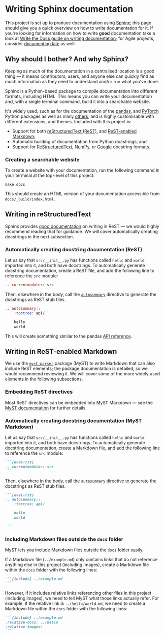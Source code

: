 # Writing Sphinx documentation

This project is set up to produce documentation using [Sphinx][sphinx]; this page
should give you a quick overview on how to write documentation for it. If you're
looking for information on how to write **good** documentation take a look at
[Write the Docs guide on writing documentation][writethedocs]; for Agile projects,
consider [documenting late][agilemodeling] as well.

## Why should I bother? And why Sphinx?

Keeping as much of the documentation in a centralised location is a good thing — it
means contributors, users, and anyone else can quickly find as much information as they
need to understand and/or run what you've done.

Sphinx is a Python-based package to compile documentation into different formats,
including HTML. This means you can write your documentation and, with a single terminal
command, build it into a searchable website.

It's widely used, such as for the documentation of the [pandas][pandas], and
[PyTorch][pytorch] Python packages as well as many [others][sphinx-examples], and is
highly customisable with different extensions, and themes. Included with this project
is:

- Support for both [reStructuredText (ReST)][rest], and [ReST-enabled Markdown][myst];
- Automatic building of documentation from Python docstrings; and
- Support for [ReStructuredText][docstring-rst], [NumPy][docstring-numpy], or
  [Google][docstring-google] docstring formats.

### Creating a searchable website

To create a website with your documentation, run the following command in your terminal
at the top-level of this project:

```shell
make docs
```

This should create an HTML version of your documentation accessible from
`docs/_build/index.html`.

## Writing in reStructuredText

Sphinx provides [good documentation][sphinx-rst] on writing in ReST — we would highly
recommend reading that for guidance. We will cover automatically creating docstrings in
the next subsection.

### Automatically creating docstring documentation (ReST)

Let us say that `src/__init__.py` has functions called `hello` and `world` imported
into it, and both have docstrings. To automatically generate docstring documentation,
create a ReST file, and add the following line to reference the `src` module:

```rest
.. currentmodule:: src
```

Then, elsewhere in the body, call the [`autosummary`][sphinx-autosummary] directive to
generate the docstrings as ReST stub files.

```rest
.. autosummary::
    :toctree: api/

    hello
    world

```

This will create something similar to the pandas [API reference][pandas-api-reference].

## Writing in ReST-enabled Markdown

We use the [`myst-parser`][myst] package (MyST) to write Markdown that can also include
ReST elements; the package documentation is detailed, so we would recommend reviewing
it. We will cover some of the more widely used elements in the following subsections.

### Embedding ReST directives

Most ReST directives can be embedded into MyST Markdown — see the
[MyST documentation][myst-rst-directives] for further details.

### Automatically creating docstring documentation (MyST Markdown)

Let us say that `src/__init__.py` has functions called `hello` and `world` imported
into it, and both have docstrings. To automatically generate docstring documentation,
create a Markdown file, and add the following line to reference the `src` module:

````md
```{eval-rst}
.. currentmodule:: src
```
````

Then, elsewhere in the body, call the [`autosummary`][sphinx-autosummary] directive to
generate the docstrings as ReST stub files.

````md
```{eval-rst}
.. autosummary::
    :toctree: api/

    hello
    world

```
````

### Including Markdown files outside the `docs` folder

MyST lets you include Markdown files outside the `docs` folder [easily][myst-include].

If a Markdown file (`../example.md`) only contains links that do not reference anything
else in this project (including images), create a Markdown file within the `docs`
folder with the following lines:

````md
```{include} ../example.md
```
````

However, if it includes relative links referencing other files in this project
(including images), we need to tell MyST what those links actually refer. For example,
if the relative link is `../hello/world.md`, we need to create a Markdown file within
the `docs` folder with the following lines:

````md
```{include} ../example.md
:relative-docs: ../hello
:relative-images:
```
````

[agilemodeling]: http://agilemodeling.com/essays/documentLate.htm
[docstring-google]: http://google.github.io/styleguide/pyguide.html#38-comments-and-docstrings
[docstring-numpy]: https://numpydoc.readthedocs.io/en/latest/format.html
[docstring-rst]: https://www.python.org/dev/peps/pep-0287/
[myst]: https://myst-parser.readthedocs.io/
[myst-include]: https://myst-parser.readthedocs.io/en/latest/using/howto.html#include-a-file-from-outside-the-docs-folder-like-readme-md
[myst-rst-directives]: https://myst-parser.readthedocs.io/en/latest/using/syntax.html#directives-a-block-level-extension-point
[pandas]: https://pandas.pydata.org/docs/
[pandas-api-reference]: https://pandas.pydata.org/docs/reference/index.html
[pytorch]: https://pytorch.org/docs/stable/index.html
[rest]: https://docutils.readthedocs.io/en/sphinx-docs/user/rst/quickstart.html
[sphinx]: https://www.sphinx-doc.org/
[sphinx-autosummary]: https://www.sphinx-doc.org/en/master/usage/extensions/autosummary.html
[sphinx-examples]: https://www.sphinx-doc.org/en/master/examples.html
[sphinx-rst]: https://www.sphinx-doc.org/en/master/usage/restructuredtext/index.html
[writethedocs]: https://www.writethedocs.org/guide/writing/beginners-guide-to-docs/
